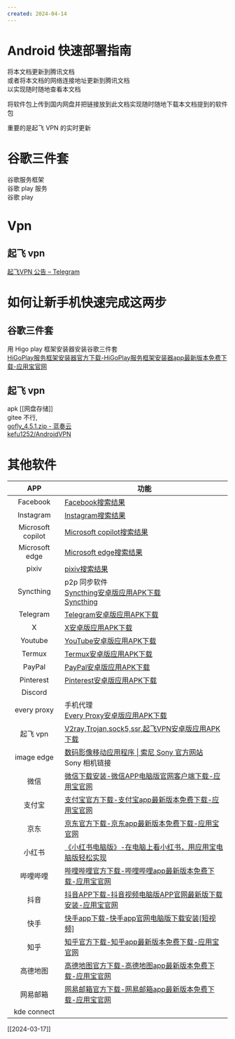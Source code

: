 ```yaml
---
created: 2024-04-14
---
```

# Android 快速部署指南

将本文档更新到腾讯文档  
或者将本文档的网络连接地址更新到腾讯文档  
以实现随时随地查看本文档

将软件包上传到国内网盘并把链接放到此文档实现随时随地下载本文档提到的软件包

重要的是起飞 VPN 的实时更新

# 谷歌三件套  

谷歌服务框架  
谷歌 play 服务  
谷歌 play  

# Vpn  

## 起飞 vpn  

[起飞VPN 公告 – Telegram](https://t.me/s/shareopenvpn?before=111)  

# 如何让新手机快速完成这两步

## 谷歌三件套

用 Higo play 框架安装器安装谷歌三件套  
[HiGoPlay服务框架安装器官方下载-HiGoPlay服务框架安装器app最新版本免费下载-应用宝官网](https://sj.qq.com/appdetail/com.higoplayservice.higoplay)

## 起飞 vpn

apk [[网盘存储]]  
gitee 不行,  
[gofly\_4.5.1.zip - 蓝奏云](https://www.lanzoub.com/iNe7b1rqg2yh)  
[kefu1252/AndroidVPN](https://gitee.com/kefu1252/AndroidVPN)

# 其他软件

|        APP        | 功能                                                                                                                                        |
| :---------------: | ----------------------------------------------------------------------------------------------------------------------------------------- |
|     Facebook      | [Facebook搜索结果](https://apkpure.com/cn/search?q=Facebook&t=)                                                                               |
|     Instagram     | [Instagram搜索结果](https://apkpure.com/cn/search?q=Instagram&t=app)                                                                          |
| Microsoft copilot | [Microsoft copilot搜索结果](https://apkpure.com/cn/search?q=Microsoft+copilot&t=app)                                                          |
|  Microsoft edge   | [Microsoft edge搜索结果](https://apkpure.com/cn/search?q=Microsoft+edge&t=app)                                                                |
|       pixiv       | [pixiv搜索结果](https://apkpure.com/cn/search?q=pixiv&t=app)                                                                                  |
|     Syncthing     | p2p 同步软件  <br>[Syncthing安卓版应用APK下载](https://apkpure.com/cn/syncthing/com.nutomic.syncthingandroid)<br>[Syncthing](https://syncthing.net/) |
|     Telegram      | [Telegram安卓版应用APK下载](https://apkpure.com/cn/telegram/org.telegram.messenger)                                                              |
|         X         | [X安卓版应用APK下载](https://apkpure.com/cn/x/com.twitter.android)                                                                               |
|      Youtube      | [YouTube安卓版应用APK下载](https://apkpure.com/cn/youtube/com.google.android.youtube)                                                            |
|      Termux       | [Termux安卓版应用APK下载](https://apkpure.com/cn/termux/com.termux)                                                                              |
|      PayPal       | [PayPal安卓版应用APK下载](https://apkpure.com/cn/paypal-send-shop-manage/com.paypal.android.p2pmobile)                                           |
|     Pinterest     | [Pinterest安卓版应用APK下载](https://apkpure.com/cn/pinterest/com.pinterest)                                                                     |
|      Discord      |                                                                                                                                           |
|    every proxy    | 手机代理<br>[Every Proxy安卓版应用APK下载](https://apkpure.com/cn/every-proxy/com.gorillasoftware.everyproxy)                                        |
|      起飞 vpn       | [V2ray,Trojan,sock5,ssr,起飞VPN安卓版应用APK下载](https://apkpure.com/cn/gofly-vpn-v2ray-trojan-sock5/com.ambrose.overwall)                        |
|    image edge     | [数码影像移动应用程序 \| 索尼 Sony 官方网站](https://www.sonystyle.com.cn/minisite/cross/app/sonyapps/imaging.htm)<br>Sony 相机链接                           |
|        微信         | [微信下载安装-微信APP电脑版官网客户端下载-应用宝官网](https://sj.qq.com/appdetail/com.tencent.mm)                                                                |
|        支付宝        | [支付宝官方下载-支付宝app最新版本免费下载-应用宝官网](https://sj.qq.com/appdetail/com.eg.android.AlipayGphone)                                                   |
|        京东         | [京东官方下载-京东app最新版本免费下载-应用宝官网](https://sj.qq.com/appdetail/com.jingdong.app.mall)                                                           |
|        小红书        | [《小红书电脑版》-在电脑上看小红书，用应用宝电脑版轻松实现](https://sj.qq.com/appdetail/com.xingin.xhs)                                                               |
|       哔哩哔哩        | [哔哩哔哩官方下载-哔哩哔哩app最新版本免费下载-应用宝官网](https://sj.qq.com/appdetail/tv.danmaku.bili)                                                             |
|        抖音         | [抖音APP下载-抖音视频电脑版APP官网最新版下载安装-应用宝官网](https://sj.qq.com/appdetail/com.ss.android.ugc.aweme)                                                 |
|        快手         | [快手app下载-快手app官网电脑版下载安装\[短视频\]](https://sj.qq.com/appdetail/com.smile.gifmaker)                                                           |
|        知乎         | [知乎官方下载-知乎app最新版本免费下载-应用宝官网](https://sj.qq.com/appdetail/com.zhihu.android)                                                               |
|       高德地图        | [高德地图官方下载-高德地图app最新版本免费下载-应用宝官网](https://sj.qq.com/appdetail/com.autonavi.minimap)                                                        |
|       网易邮箱        | [网易邮箱官方下载-网易邮箱app最新版本免费下载-应用宝官网](https://sj.qq.com/appdetail/com.netease.mobimail)                                                        |
|           kde connect        |                                                                                                                                           |

[[2024-03-17]]
